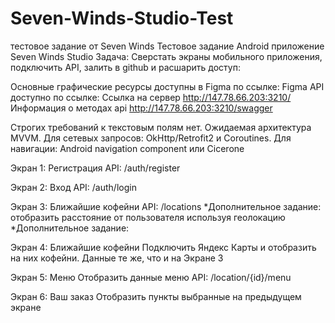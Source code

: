 # Seven-Winds-Studio-Test
тестовое задание от Seven Winds
Тестовое задание Android приложение Seven Winds Studio
Задача: Сверстать экраны мобильного приложения, подключить API,
залить в github и расшарить доступ:

Основные графические ресурсы доступны в Figma по ссылке: Figma
API доступно по ссылке:
Ссылка на сервер http://147.78.66.203:3210/
Информация о методах api http://147.78.66.203:3210/swagger

Строгих требований к текстовым полям нет. Ожидаемая архитектура MVVM.
Для сетевых запросов: OkHttp/Retrofit2 и Coroutines. Для навигации: Android navigation
component или Cicerone

Экран 1: Регистрация
API:
/auth/register

Экран 2: Вход
API:
/auth/login

Экран 3: Ближайшие кофейни
API:
/locations
*Дополнительное задание: отобразить расстояние от пользователя используя
геолокацию
*Дополнительное задание:

Экран 4: Ближайшие кофейни
Подключить Яндекс Карты и отобразить на них кофейни. Данные те же,
что и на Экране 3

Экран 5: Меню
Отобразить данные меню
API:
/location/{id}/menu

Экран 6: Ваш заказ
Отобразить пункты выбранные на предыдущем экране
